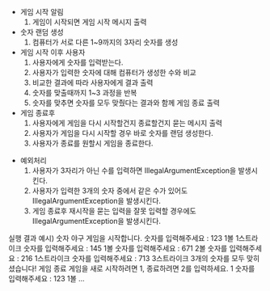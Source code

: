 - 게임 시작 알림
    1) 게임이 시작되면 게임 시작 메시지 출력
- 숫자 랜덤 생성
    1) 컴퓨터가 서로 다른 1~9까지의 3자리 숫자를 생성
- 게임 시작 이후 사용자
    1) 사용자에게 숫자를 입력받는다.
    2) 사용자가 입력한 숫자에 대해 컴퓨터가 생성한 수와 비교
    3) 비교한 결과에 따라 사용자에게 결과 출력
    4) 숫자를 맞출때까지 1~3 과정을 반복
    5) 숫자를 맞추면 숫자를 모두 맞췄다는 결과와 함께 게임 종료 출력
- 게임 종료후
    1) 사용자에게 게임을 다시 시작할건지 종료할건지 묻는 메시지 출력
    2) 사용자가 게임을 다시 시작할 경우 바로 숫자를 랜덤 생성한다.
    3) 사용자가 종료를 원할시 게임을 종료한다.

* 예외처리
    1) 사용자가 3자리가 아닌 수를 입력하면 IllegalArgumentException을 발생시킨다.
    2) 사용자가 입력한 3개의 숫자 중에서 같은 수가 있어도 IllegalArgumentException을 발생시킨다.
    3) 게임 종료후 재시작을 묻는 입력을 잘못 입력할 경우에도 IllegalArgumentException을 발생시킨다.


실행 결과 예시)
숫자 야구 게임을 시작합니다.
숫자를 입력해주세요 : 123
1볼 1스트라이크
숫자를 입력해주세요 : 145
1볼
숫자를 입력해주세요 : 671
2볼
숫자를 입력해주세요 : 216
1스트라이크
숫자를 입력해주세요 : 713
3스트라이크
3개의 숫자를 모두 맞히셨습니다! 게임 종료
게임을 새로 시작하려면 1, 종료하려면 2를 입력하세요.
1
숫자를 입력해주세요 : 123
1볼
...